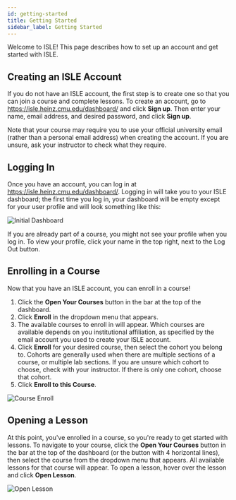 ```yaml
---
id: getting-started
title: Getting Started
sidebar_label: Getting Started
---
```


Welcome to ISLE! This page describes how to set up an account and get started with ISLE.

## Creating an ISLE Account

If you do not have an ISLE account, the first step is to create one so that you can join a course and complete lessons. To create an account, go to <https://isle.heinz.cmu.edu/dashboard/> and click **Sign up**. Then enter your name, email address, and desired password, and click **Sign up**.

Note that your course may require you to use your official university email (rather than a personal email address) when creating the account. If you are unsure, ask your instructor to check what they require.

## Logging In

Once you have an account, you can log in at <https://isle.heinz.cmu.edu/dashboard/>. Logging in will take you to your ISLE dashboard; the first time you log in, your dashboard will be empty except for your user profile and will look something like this:

![Initial Dashboard](assets/images/initial_dashboard.png)

If you are already part of a course, you might not see your profile when you log in. To view your profile, click your name in the top right, next to the Log Out button.

## Enrolling in a Course

Now that you have an ISLE account, you can enroll in a course!

1. Click the **Open Your Courses** button in the bar at the top of the dashboard.
2. Click **Enroll** in the dropdown menu that appears.
3. The available courses to enroll in will appear. Which courses are available depends on you institutional affiliation, as specified by the email account you used to create your ISLE account.
4. Click **Enroll** for your desired course, then select the cohort you belong to. Cohorts are generally used when there are multiple sections of a course, or multiple lab sections. If you are unsure which cohort to choose, check with your instructor. If there is only one cohort, choose that cohort.
5. Click **Enroll to this Course**.

![Course Enroll](assets/gifs/course_enroll.gif)

## Opening a Lesson

At this point, you've enrolled in a course, so you're ready to get started with lessons. To navigate to your course, click the **Open Your Courses** button in the bar at the top of the dashboard (or the button with 4 horizontal lines), then select the course from the dropdown menu that appears. All available lessons for that course will appear. To open a lesson, hover over the lesson and click **Open Lesson**.

![Open Lesson](assets/gifs/open_lesson.gif)